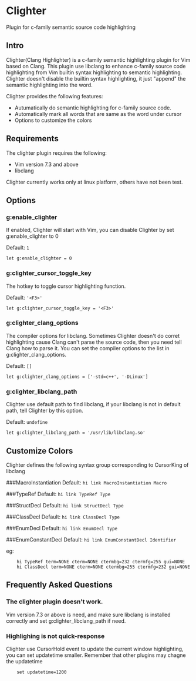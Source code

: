 # Clighter
Plugin for c-family semantic source code highlighting

## Intro
Clighter(Clang Highlighter) is a c-family semantic highlighting plugin for
Vim based on Clang. This plugin use libclang to enhance c-family source code
highlighting from Vim builtin syntax highlighting to semantic highlighting.
Clighter doesn't disable the builtin syntax highlighting, it just "append"
the semantic highlighting into the word.  

Clighter provides the following features:

* Autumatically do semantic highlighting for c-family source code.
* Automatically mark all words that are same as the word under cursor
* Options to customize the colors


## Requirements

The clighter plugin requires the following:

* Vim version 7.3 and above
* libclang

Clighter currently works only at linux platform, others have not been test.


## Options

### g:enable_clighter
If enabled, Clighter will start with Vim, you can disable Clighter by set
g:enable_clighter to 0

Default: `1`

	let g:enable_clighter = 0


### g:clighter_cursor_toggle_key
The hotkey to toggle cursor highlighting function.

Default: `'<F3>'`


	let g:clighter_cursor_toggle_key = '<F3>'


### g:clighter_clang_options
The compiler options for libclang. Sometimes Clighter doesn't do corret
highlighting cause Clang can't parse the source code, then you need tell Clang
how to parse it. You can set the compiler options to the list in
g:clighter_clang_options.

Default: `[]`

	let g:clighter_clang_options = ['-std=c++', '-DLinux']


### g:clighter_libclang_path
Clighter use default path to find libclang, if your libclang is not in
default path, tell Clighter by this option.

Default: `undefine`


	let g:clighter_libclang_path = '/usr/lib/libclang.so'


## Customize Colors

Clighter defines the following syntax group corresponding to CursorKing of libclang

###MacroInstantiation
Default: `hi link MacroInstantiation Macro`

###TypeRef
Default: `hi link TypeRef Type`

###StructDecl
Default: `hi link StructDecl Type`

###ClassDecl
Default: `hi link ClassDecl Type`

###EnumDecl
Default: `hi link EnumDecl Type`

###EnumConstantDecl
Default: `hi link EnumConstantDecl Identifier`

eg:
```vim
	hi TypeRef term=NONE cterm=NONE ctermbg=232 ctermfg=255 gui=NONE
	hi ClassDecl term=NONE cterm=NONE ctermbg=255 ctermfg=232 gui=NONE
```


## Frequently Asked Questions

### The clighter plugin doesn't work.
Vim version 7.3 or above is need, and make sure libclang is installed
correctly and set g:clighter_libclang_path if need.

### Highlighing is not quick-response
Clighter use CursorHold event to update the current window highlighting,
you can set updatetime smaller. Remember that other plugins may chagne the
updatetime
```vim
	set updatetime=1200
```
